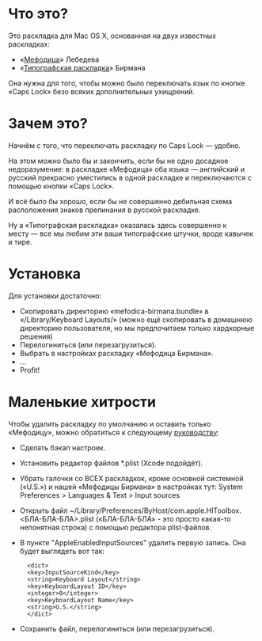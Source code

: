 Что это?
========

Это раскладка для Mac OS X, основанная на двух известных раскладках:

* «[Мефодица](http://www.tema.ru/rrr/soft/)» Лебедева
* «[Типографская раскладка](http://ilyabirman.ru/projects/typography-layout/)» Бирмана

Она нужна для того, чтобы можно было переключать язык по кнопке «Caps Lock» безо всяких дополнительных ухищрений.

Зачем это?
==========

Начнём с того, что переключать раскладку по Caps Lock — удобно.

На этом можно было бы и закончить, если бы не одно досадное недоразумение:
в раскладке «Мефодица» оба языка — английский и русский прекрасно уместились в одной раскладке и переключаются с помощью кнопки «Caps Lock».

И всё было бы хорошо, если бы не совершенно дебильная схема расположения знаков препинания в русской раскладке.

Ну а «Типографская раскладка» оказалась здесь совершенно к месту — все мы любим эти ваши типографские штучки, вроде кавычек и тире.

Установка
=========

Для установки достаточно:

- Скопировать директорию «mefodica-birmana.bundle» в «/Library/Keyboard Layouts/» (можно ещё скопировать в домашнюю директорию пользователя, но мы предпочитаем только хардкорные решения)
- Перелогиниться (или перезагрузиться).
- Выбрать в настройках раскладку «Мефодица Бирмана».
- ...
- Profit!

Маленькие хитрости
==================

Чтобы удалить раскладку по умолчанию и оставить только «Мефодицу», можно обратиться к следующему [руководству](https://discussions.apple.com/thread/2705973?start=0&tstart=0):

- Сделать бэкап настроек.
- Установить редактор файлов *.plist (Xcode подойдёт).
- Убрать галочки со ВСЕХ раскладкок, кроме основной системной («U.S.») и нашей «Мефодицы Бирмана» в настройках тут: System Preferences > Languages & Text > Input sources
- Открыть файл ~/Library/Preferences/ByHost/com.apple.HIToolbox.<БЛА-БЛА-БЛА>.plist («БЛА-БЛА-БЛА» - это просто какая-то непонятная строка) с помощью редактора plist-файлов.
- В пункте "AppleEnabledInputSources" удалить первую запись. Она будет выглядеть вот так:

        <dict>
        <key>InputSourceKind</key>
        <string>Keyboard Layout</string>
        <key>KeyboardLayout ID</key>
        <integer>0</integer>
        <key>KeyboardLayout Name</key>
        <string>U.S.</string>
        </dict>
- Сохранить файл, перелогиниться (или перезагрузиться).
